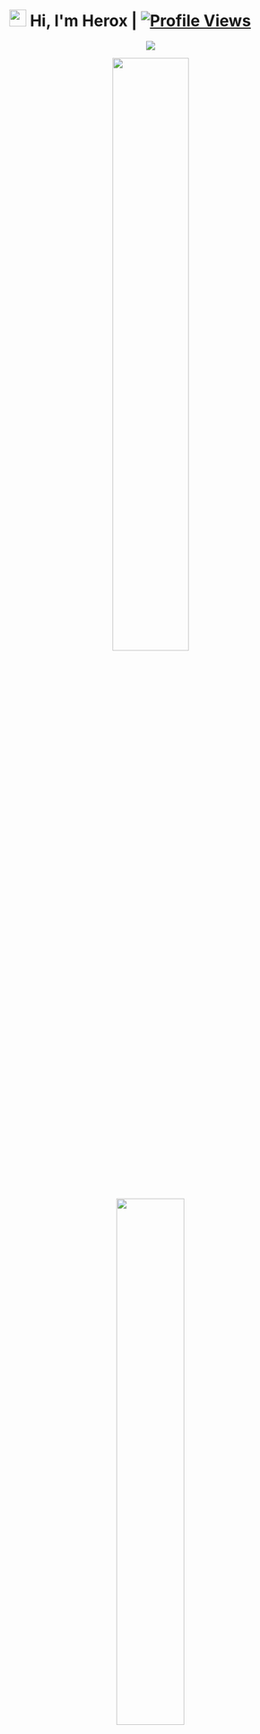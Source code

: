 # <img src="https://raw.githubusercontent.com/MartinHeinz/MartinHeinz/master/wave.gif" width="30px"> Hi, I'm Herox | [![Profile Views](https://gpvc.arturio.dev/sjmxaditi)](https://telegram.me/herox_xd)

<p align="center">
  <a href="https://t.me/herox_xd"><img src="https://user-images.githubusercontent.com/77770753/117139498-f081c400-adc9-11eb-9aaf-f895a54ecc67.gif"></a>
    </p>
<p align="center">
    <img
        width="52%"
        src="https://github-readme-stats.vercel.app/api?username=sjmxaditi&count_private=true&include_all_commits=true&show_icons=true&theme=tokyonight&custom_title=GitHub+Stats"
    />
    <img
        width="49%"
        src="https://github-readme-streak-stats.herokuapp.com?user=sjmxaditi&theme=tokyonight"
    />
</p>

<h3>
